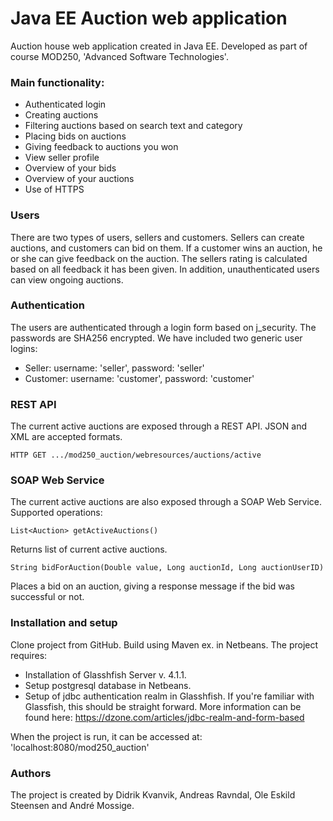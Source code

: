 # Java EE Auction web application
Auction house web application created in Java EE. Developed as part of course MOD250, 'Advanced Software Technologies'.
### Main functionality:
- Authenticated login
- Creating auctions
- Filtering auctions based on search text and category
- Placing bids on auctions
- Giving feedback to auctions you won
- View seller profile
- Overview of your bids
- Overview of your auctions
- Use of HTTPS

### Users
There are two types of users, sellers and customers.
Sellers can create auctions, and customers can bid on them. If a customer wins an auction, he or she can give feedback on the auction.
The sellers rating is calculated based on all feedback it has been given.
In addition, unauthenticated users can view ongoing auctions.

### Authentication
The users are authenticated through a login form based on j_security. The passwords are SHA256 encrypted. 
We have included two generic user logins:
- Seller: username: 'seller', password: 'seller'
- Customer: username: 'customer', password: 'customer'

### REST API
The current active auctions are exposed through a REST API.
JSON and XML are accepted formats. 
```
HTTP GET .../mod250_auction/webresources/auctions/active
```

### SOAP Web Service
The current active auctions are also exposed through a SOAP Web Service.
Supported operations:
```
List<Auction> getActiveAuctions()
```
Returns list of current active auctions.
```
String bidForAuction(Double value, Long auctionId, Long auctionUserID)
```
Places a bid on an auction, giving a response message if the bid was successful or not.

### Installation and setup
Clone project from GitHub. Build using Maven ex. in Netbeans.
The project requires:
- Installation of Glasshfish Server v. 4.1.1.
- Setup postgresql database in Netbeans.
- Setup of jdbc authentication realm in Glasshfish. If you're familiar with Glassfish, this should be straight forward. More information can be found here: https://dzone.com/articles/jdbc-realm-and-form-based

When the project is run, it can be accessed at: 'localhost:8080/mod250_auction'

### Authors
The project is created by Didrik Kvanvik, Andreas Ravndal, Ole Eskild Steensen and André Mossige.
